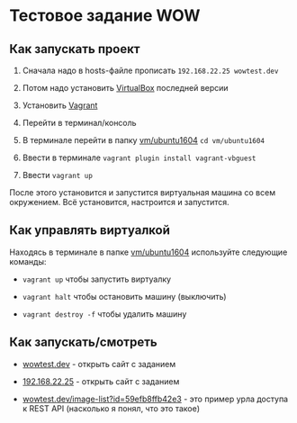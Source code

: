 # Тестовое задание WOW

## Как запускать проект

1. Сначала надо в hosts-файле прописать
``192.168.22.25 wowtest.dev``

2. Потом надо установить [VirtualBox](https://www.virtualbox.org/wiki/Downloads) последней версии

3. Установить [Vagrant](https://www.vagrantup.com/downloads.html)

4. Перейти в терминал/консоль

5. В терминале перейти в папку [vm/ubuntu1604](vm/ubuntu1604) `cd vm/ubuntu1604`

6. Ввести в терминале `vagrant plugin install vagrant-vbguest`

7. Ввести `vagrant up`

После этого установится и запустится виртуальная машина со всем окружением. Всё установится, настроится и запустится.

## Как управлять виртуалкой

Находясь в терминале в папке [vm/ubuntu1604](vm/ubuntu1604) используйте следующие команды:

- `vagrant up`  чтобы запустить виртуалку

- `vagrant halt` чтобы остановить машину (выключить)

- `vagrant destroy -f` чтобы удалить машину

## Как запускать/смотреть

- [wowtest.dev](http://wowtest.dev) - открыть сайт с заданием

- [192.168.22.25](http://192.168.22.25) - открыть сайт с заданием

- [wowtest.dev/image-list?id=59efb8ffb42e3](http://wowtest.dev/image-list?id=59efb8ffb42e3) - это пример урла доступа к REST API (насколько я понял, что это такое)

